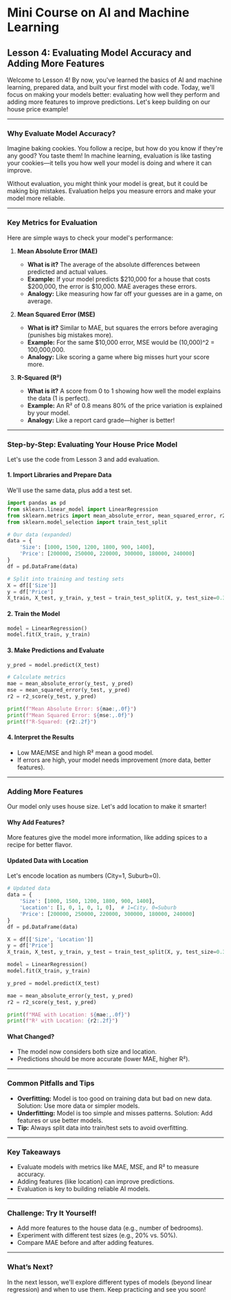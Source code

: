 # Mini Course on AI and Machine Learning

## Lesson 4: Evaluating Model Accuracy and Adding More Features

Welcome to Lesson 4! By now, you've learned the basics of AI and machine learning, prepared data, and built your first model with code. Today, we'll focus on making your models better: evaluating how well they perform and adding more features to improve predictions. Let's keep building on our house price example!

---

### Why Evaluate Model Accuracy?

Imagine baking cookies. You follow a recipe, but how do you know if they're any good? You taste them! In machine learning, evaluation is like tasting your cookies—it tells you how well your model is doing and where it can improve.

Without evaluation, you might think your model is great, but it could be making big mistakes. Evaluation helps you measure errors and make your model more reliable.

---

### Key Metrics for Evaluation

Here are simple ways to check your model's performance:

1. **Mean Absolute Error (MAE)**
   - **What is it?** The average of the absolute differences between predicted and actual values.
   - **Example:** If your model predicts $210,000 for a house that costs $200,000, the error is $10,000. MAE averages these errors.
   - **Analogy:** Like measuring how far off your guesses are in a game, on average.

2. **Mean Squared Error (MSE)**
   - **What is it?** Similar to MAE, but squares the errors before averaging (punishes big mistakes more).
   - **Example:** For the same $10,000 error, MSE would be (10,000)^2 = 100,000,000.
   - **Analogy:** Like scoring a game where big misses hurt your score more.

3. **R-Squared (R²)**
   - **What is it?** A score from 0 to 1 showing how well the model explains the data (1 is perfect).
   - **Example:** An R² of 0.8 means 80% of the price variation is explained by your model.
   - **Analogy:** Like a report card grade—higher is better!

---

### Step-by-Step: Evaluating Your House Price Model

Let's use the code from Lesson 3 and add evaluation.

#### 1. Import Libraries and Prepare Data

We'll use the same data, plus add a test set.

```python
import pandas as pd
from sklearn.linear_model import LinearRegression
from sklearn.metrics import mean_absolute_error, mean_squared_error, r2_score
from sklearn.model_selection import train_test_split

# Our data (expanded)
data = {
    'Size': [1000, 1500, 1200, 1800, 900, 1400],
    'Price': [200000, 250000, 220000, 300000, 180000, 240000]
}
df = pd.DataFrame(data)

# Split into training and testing sets
X = df[['Size']]
y = df['Price']
X_train, X_test, y_train, y_test = train_test_split(X, y, test_size=0.3, random_state=42)
```

#### 2. Train the Model

```python
model = LinearRegression()
model.fit(X_train, y_train)
```

#### 3. Make Predictions and Evaluate

```python
y_pred = model.predict(X_test)

# Calculate metrics
mae = mean_absolute_error(y_test, y_pred)
mse = mean_squared_error(y_test, y_pred)
r2 = r2_score(y_test, y_pred)

print(f"Mean Absolute Error: ${mae:,.0f}")
print(f"Mean Squared Error: ${mse:,.0f}")
print(f"R-Squared: {r2:.2f}")
```

#### 4. Interpret the Results

- Low MAE/MSE and high R² mean a good model.
- If errors are high, your model needs improvement (more data, better features).

---

### Adding More Features

Our model only uses house size. Let's add location to make it smarter!

#### Why Add Features?

More features give the model more information, like adding spices to a recipe for better flavor.

#### Updated Data with Location

Let's encode location as numbers (City=1, Suburb=0).

```python
# Updated data
data = {
    'Size': [1000, 1500, 1200, 1800, 900, 1400],
    'Location': [1, 0, 1, 0, 1, 0],  # 1=City, 0=Suburb
    'Price': [200000, 250000, 220000, 300000, 180000, 240000]
}
df = pd.DataFrame(data)

X = df[['Size', 'Location']]
y = df['Price']
X_train, X_test, y_train, y_test = train_test_split(X, y, test_size=0.3, random_state=42)

model = LinearRegression()
model.fit(X_train, y_train)

y_pred = model.predict(X_test)

mae = mean_absolute_error(y_test, y_pred)
r2 = r2_score(y_test, y_pred)

print(f"MAE with Location: ${mae:,.0f}")
print(f"R² with Location: {r2:.2f}")
```

#### What Changed?

- The model now considers both size and location.
- Predictions should be more accurate (lower MAE, higher R²).

---

### Common Pitfalls and Tips

- **Overfitting:** Model is too good on training data but bad on new data. Solution: Use more data or simpler models.
- **Underfitting:** Model is too simple and misses patterns. Solution: Add features or use better models.
- **Tip:** Always split data into train/test sets to avoid overfitting.

---

### Key Takeaways

- Evaluate models with metrics like MAE, MSE, and R² to measure accuracy.
- Adding features (like location) can improve predictions.
- Evaluation is key to building reliable AI models.

---

### Challenge: Try It Yourself!

- Add more features to the house data (e.g., number of bedrooms).
- Experiment with different test sizes (e.g., 20% vs. 50%).
- Compare MAE before and after adding features.

---

### What’s Next?

In the next lesson, we'll explore different types of models (beyond linear regression) and when to use them. Keep practicing and see you soon!
